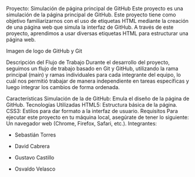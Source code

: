 Proyecto: Simulación de página principal de GitHub
Este proyecto es una simulación de la página principal de GitHub. Este proyecto tiene como objetivo familiarizarnos con el uso de etiquetas HTML mediante la creación de una página web 
que simula la interfaz de GitHub. A través de este proyecto, aprendimos a usar diversas etiquetas HTML para estructurar una página web.

Imagen de logo de GitHub y Git

Descripción del Flujo de Trabajo
Durante el desarrollo del proyecto, seguimos un flujo de trabajo basado en Git y GitHub, utilizando la rama principal (main) y 
ramas individuales para cada integrante del equipo, lo cuál nos permitió trabajar de manera independiente en tareas específicas y luego integrar los cambios de forma ordenada.



Características
Simulación de la de GitHub: Emula el diseño de la página de GitHub.
Tecnologías Utilizadas
HTML5: Estructura básica de la página.
CSS3: Estilos para dar formato a la interfaz de usuario.
Requisitos
Para ejecutar este proyecto en tu máquina local, asegúrate de tener lo siguiente:
Un navegador web (Chrome, Firefox, Safari, etc.).
Integrantes:

- Sebastián Torres

- David Cabrera

- Gustavo Castillo

- Osvaldo Velasco

